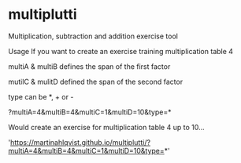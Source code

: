 # multiplutti
Multiplication, subtraction and addition exercise tool 

Usage
If you want to create an exercise training multiplication table 4

multiA & multiB
defines the span of the first factor

mutilC & mulitD
defined the span of the second factor

type can be *, + or -

?multiA=4&multiB=4&multiC=1&multiD=10&type=*

Would create an exercise for multiplication table 4 up to 10...

'https://martinahlqvist.github.io/multiplutti/?multiA=4&multiB=4&multiC=1&multiD=10&type=*'
